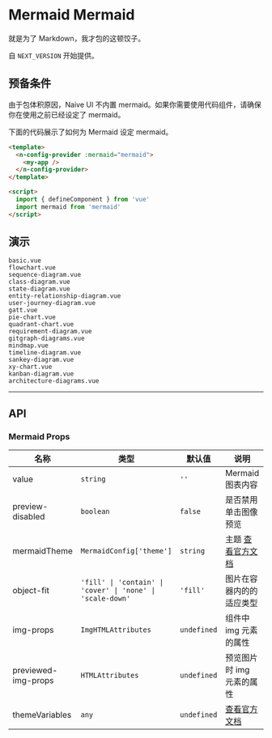 # Mermaid Mermaid

就是为了 Markdown，我才包的这顿饺子。

自 `NEXT_VERSION` 开始提供。

## 预备条件

<n-alert title="注意" type="warning" style="margin-bottom: 16px;" :bordered="false">
  由于包体积原因，Naive UI 不内置 mermaid。如果你需要使用代码组件，请确保你在使用之前已经设定了 mermaid。
</n-alert>

下面的代码展示了如何为 Mermaid 设定 mermaid。

```html
<template>
  <n-config-provider :mermaid="mermaid">
    <my-app />
  </n-config-provider>
</template>

<script>
  import { defineComponent } from 'vue'
  import mermaid from 'mermaid'
</script>
```

## 演示

```demo
basic.vue
flowchart.vue
sequence-diagram.vue
class-diagram.vue
state-diagram.vue
entity-relationship-diagram.vue
user-journey-diagram.vue
gatt.vue
pie-chart.vue
quadrant-chart.vue
requirement-diagram.vue
gitgraph-diagrams.vue
mindmap.vue
timeline-diagram.vue
sankey-diagram.vue
xy-chart.vue
kanban-diagram.vue
architecture-diagrams.vue
```

---

## API

### Mermaid Props

| 名称 | 类型 | 默认值 | 说明 | 版本 |
| --- | --- | --- | --- | --- |
| value | `string` | `''` | Mermaid 图表内容 | NEXT_VERSION |
| preview-disabled | `boolean` | `false` | 是否禁用单击图像预览 | NEXT_VERSION |
| mermaidTheme | `MermaidConfig['theme']` | `string` | 主题 [查看官方文档](https://mermaid.js.org/config/schema-docs/config.html#theme) | NEXT_VERSION |
| object-fit | `'fill' \| 'contain' \| 'cover' \| 'none' \| 'scale-down'` | `'fill'` | 图片在容器内的的适应类型 | NEXT_VERSION |
| img-props | `ImgHTMLAttributes` | `undefined` | 组件中 img 元素的属性 | NEXT_VERSION |
| previewed-img-props | `HTMLAttributes` | `undefined` | 预览图片时 img 元素的属性 | NEXT_VERSION |
| themeVariables | `any` | `undefined` | [查看官方文档](https://mermaid.js.org/config/schema-docs/config.html#themevariables) | NEXT_VERSION |
